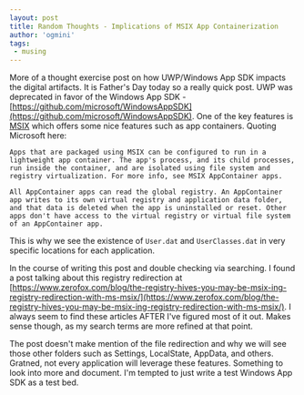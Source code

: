 ```yaml
---
layout: post
title: Random Thoughts - Implications of MSIX App Containerization
author: 'ogmini'
tags:
 - musing
---
```


More of a thought exercise post on how UWP/Windows App SDK impacts the digital artifacts. It is Father's Day today so a really quick post. UWP was deprecated in favor of the Windows App SDK - [https://github.com/microsoft/WindowsAppSDK](https://github.com/microsoft/WindowsAppSDK). One of the key features is [MSIX](https://learn.microsoft.com/en-us/windows/msix/overview) which offers some nice features such as app containers. Quoting Microsoft here:

```
Apps that are packaged using MSIX can be configured to run in a lightweight app container. The app's process, and its child processes, run inside the container, and are isolated using file system and registry virtualization. For more info, see MSIX AppContainer apps.

All AppContainer apps can read the global registry. An AppContainer app writes to its own virtual registry and application data folder, and that data is deleted when the app is uninstalled or reset. Other apps don't have access to the virtual registry or virtual file system of an AppContainer app.
```

This is why we see the existence of `User.dat` and `UserClasses.dat` in very specific locations for each application. 

In the course of writing this post and double checking via searching. I found a post talking about this registry redirection at [https://www.zerofox.com/blog/the-registry-hives-you-may-be-msix-ing-registry-redirection-with-ms-msix/](https://www.zerofox.com/blog/the-registry-hives-you-may-be-msix-ing-registry-redirection-with-ms-msix/). I always seem to find these articles AFTER I've figured most of it out. Makes sense though, as my search terms are more refined at that point.

The post doesn't make mention of the file redirection and why we will see those other folders such as Settings, LocalState, AppData, and others. Gratned, not every application will leverage these features. Something to look into more and document. I'm tempted to just write a test Windows App SDK as a test bed. 
